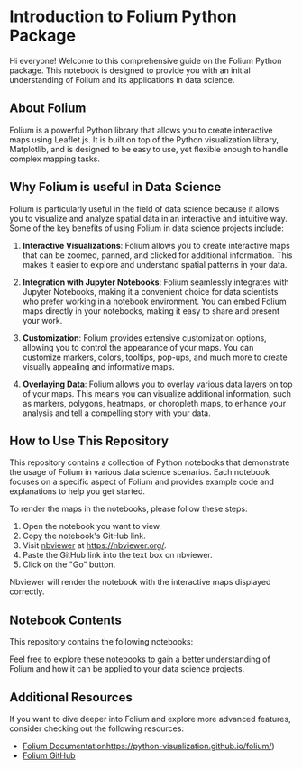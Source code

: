 # Introduction to Folium Python Package

Hi everyone! Welcome to this comprehensive guide on the Folium Python package. This notebook is designed to provide you with an initial understanding of Folium and its applications in data science.

## About Folium

Folium is a powerful Python library that allows you to create interactive maps using Leaflet.js. It is built on top of the Python visualization library, Matplotlib, and is designed to be easy to use, yet flexible enough to handle complex mapping tasks.

## Why Folium is useful in Data Science

Folium is particularly useful in the field of data science because it allows you to visualize and analyze spatial data in an interactive and intuitive way. Some of the key benefits of using Folium in data science projects include:

1. **Interactive Visualizations**: Folium allows you to create interactive maps that can be zoomed, panned, and clicked for additional information. This makes it easier to explore and understand spatial patterns in your data.

2. **Integration with Jupyter Notebooks**: Folium seamlessly integrates with Jupyter Notebooks, making it a convenient choice for data scientists who prefer working in a notebook environment. You can embed Folium maps directly in your notebooks, making it easy to share and present your work.

3. **Customization**: Folium provides extensive customization options, allowing you to control the appearance of your maps. You can customize markers, colors, tooltips, pop-ups, and much more to create visually appealing and informative maps.

4. **Overlaying Data**: Folium allows you to overlay various data layers on top of your maps. This means you can visualize additional information, such as markers, polygons, heatmaps, or choropleth maps, to enhance your analysis and tell a compelling story with your data.

## How to Use This Repository

This repository contains a collection of Python notebooks that demonstrate the usage of Folium in various data science scenarios. Each notebook focuses on a specific aspect of Folium and provides example code and explanations to help you get started.

To render the maps in the notebooks, please follow these steps:

1. Open the notebook you want to view.
2. Copy the notebook's GitHub link.
3. Visit [nbviewer](https://nbviewer.org/) at https://nbviewer.org/.
4. Paste the GitHub link into the text box on nbviewer.
5. Click on the "Go" button.

Nbviewer will render the notebook with the interactive maps displayed correctly.

## Notebook Contents

This repository contains the following notebooks:


Feel free to explore these notebooks to gain a better understanding of Folium and how it can be applied to your data science projects.

## Additional Resources

If you want to dive deeper into Folium and explore more advanced features, consider checking out the following resources:

- [Folium Documentation](https://python-visualization.github.io/folium/)https://python-visualization.github.io/folium/)
- [Folium GitHub](https://github.com/python-visualization/folium)
